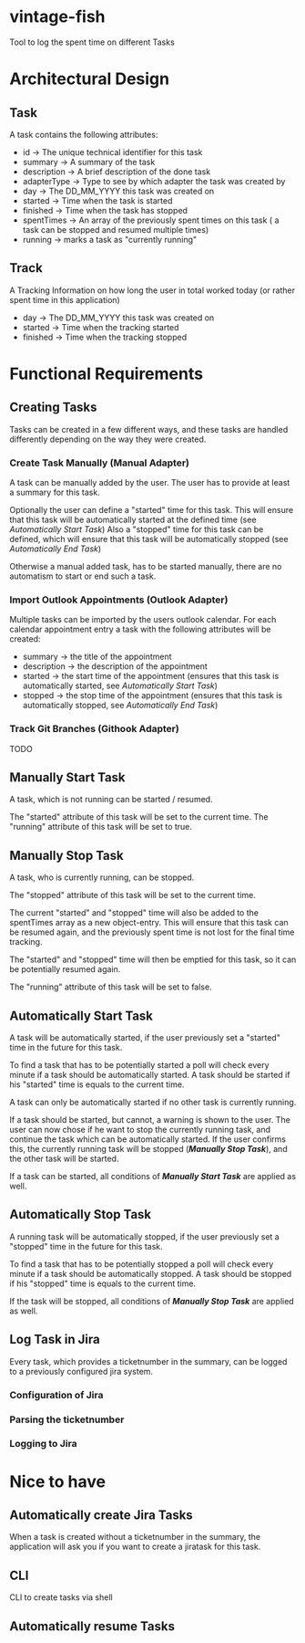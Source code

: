 # vintage-fish
Tool to log the spent time on different Tasks

# Architectural Design

## Task
A task contains the following attributes:
* id -> The unique technical identifier for this task
* summary -> A summary of the task
* description -> A brief description of the done task
* adapterType -> Type to see by which adapter the task was created by
* day -> The DD_MM_YYYY this task was created on
* started -> Time when the task is started
* finished -> Time when the task has stopped
* spentTimes -> An array of the previously spent times on this task ( a task can be stopped and resumed multiple times)
* running -> marks a task as "currently running"

## Track
A Tracking Information on how long the user in total worked today (or rather spent time in this application)
* day -> The DD_MM_YYYY this task was created on
* started -> Time when the tracking started
* finished -> Time when the tracking stopped

# Functional Requirements

## Creating Tasks
Tasks can be created in a few different ways, and these tasks are handled differently depending on the way they were created.

### Create Task Manually (Manual Adapter)
A task can be manually added by the user.
The user has to provide at least a summary for this task.

Optionally the user can define a "started" time for this task. This will ensure that this task will be automatically started at the defined time (see *Automatically Start Task*)
Also a "stopped" time for this task can be defined, which will ensure that this task will be automatically stopped (see *Automatically End Task*)

Otherwise a manual added task, has to be started manually, there are no automatism to start or end such a task.

### Import Outlook Appointments (Outlook Adapter)
Multiple tasks can be imported by the users outlook calendar.
For each calendar appointment entry a task with the following attributes will be created:
* summary -> the title of the appointment
* description -> the description of the appointment
* started -> the start time of the appointment (ensures that this task is automatically started, see *Automatically Start Task*)
* stopped -> the stop time of the appointment (ensures that this task is automatically stopped, see *Automatically End Task*)


### Track Git Branches (Githook Adapter)
TODO

## Manually Start Task

A task, which is not running can be started / resumed.

The "started" attribute of this task will be set to the current time.
The "running" attribute of this task will be set to true.

## Manually Stop Task
A task, who is currently running, can be stopped.

The "stopped" attribute of this task will be set to the current time.

The current "started" and "stopped" time will also be added to the spentTimes array as a new object-entry. This will ensure that this task can be resumed again, and the previously spent time is not lost for the final time tracking.

The "started" and "stopped" time will then be emptied for this task, so it can be potentially resumed again.

The "running" attribute of this task will be set to false.


## Automatically Start Task
A task will be automatically started, if the user previously set a "started" time in the future for this task.

To find a task that has to be potentially started a poll will check every minute if a task should be automatically started. A task should be started if his "started" time is equals to the current time. 

A task can only be automatically started if no other task is currently running.

If a task should be started, but cannot, a warning is shown to the user.
The user can now chose if he want to stop the currently running task, and continue the task which can be automatically started.
If the user confirms this, the currently running task will be stopped (***Manually Stop Task***), and the other task will be started.


If a task can be started, all conditions of ***Manually Start Task*** are applied as well.


## Automatically Stop Task
A running task will be automatically stopped, if the user previously set a "stopped" time in the future for this task.

To find a task that has to be potentially stopped a poll will check every minute if a task should be automatically stopped. A task should be stopped if his "stopped" time is equals to the current time. 

If the task will be stopped, all conditions of ***Manually Stop Task*** are applied as well.

## Log Task in Jira
Every task, which provides a ticketnumber in the summary, can be logged to a previously configured jira system.

### Configuration of Jira

### Parsing the ticketnumber

### Logging to Jira


# Nice to have
## Automatically create Jira Tasks
When a task is created without a ticketnumber in the summary, the application will ask you if you want to create a jiratask for this task.

## CLI 
CLI to create tasks via shell

## Automatically resume Tasks
